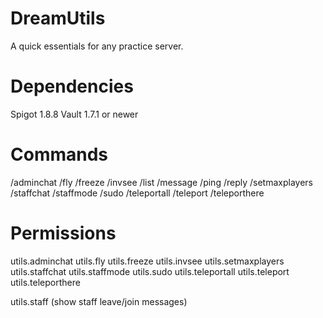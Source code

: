# DreamUtils

A quick essentials for any practice server.

# Dependencies

Spigot 1.8.8
Vault 1.7.1 or newer

# Commands

/adminchat
/fly
/freeze
/invsee
/list
/message
/ping
/reply
/setmaxplayers
/staffchat
/staffmode
/sudo
/teleportall
/teleport
/teleporthere

# Permissions

utils.adminchat
utils.fly
utils.freeze
utils.invsee
utils.setmaxplayers
utils.staffchat
utils.staffmode
utils.sudo
utils.teleportall
utils.teleport
utils.teleporthere

utils.staff (show staff leave/join messages)
